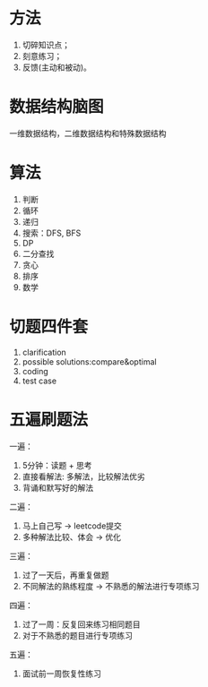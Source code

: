 # 方法

1. 切碎知识点；
2. 刻意练习；
3. 反馈(主动和被动)。

# 数据结构脑图

一维数据结构，二维数据结构和特殊数据结构

# 算法

1. 判断
2. 循环
3. 递归
4. 搜索：DFS, BFS
5. DP
6. 二分查找
7. 贪心
8. 排序
9. 数学

# 切题四件套

1. clarification
2. possible solutions:compare&optimal
3. coding
4. test case

# 五遍刷题法

一遍：
1. 5分钟：读题 + 思考
2. 直接看解法: 多解法，比较解法优劣
3. 背诵和默写好的解法

二遍：

1. 马上自己写 -> leetcode提交
2. 多种解法比较、体会 -> 优化

三遍：

1. 过了一天后，再重复做题
2. 不同解法的熟练程度 -> 不熟悉的解法进行专项练习

四遍：

1. 过了一周：反复回来练习相同题目
2. 对于不熟悉的题目进行专项练习

五遍：

1. 面试前一周恢复性练习